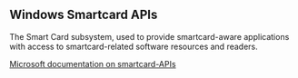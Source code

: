 ## Windows Smartcard APIs

The Smart Card subsystem, used to provide smartcard-aware applications with
access to smartcard-related software resources and readers.

[Microsoft documentation on
smartcard-APIs](https://learn.microsoft.com/windows/win32/secauthn/smart-card-authentication)
